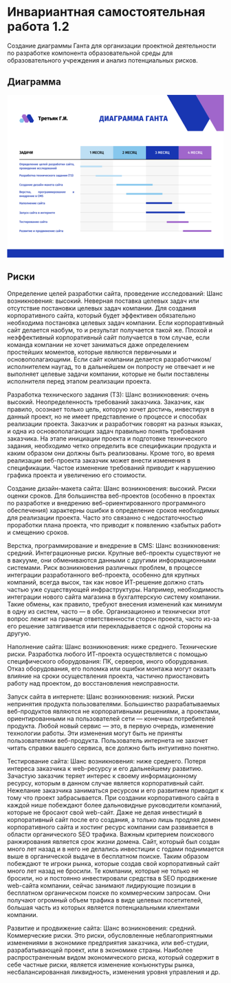 # Инвариантная самостоятельная работа 1.2

Создание диаграммы Ганта для организации проектной деятельности по разработке компонента образовательной среды для образовательного учреждения и анализ потенциальных рисков.

## Диаграмма

![](diagram.png)

## Риски

Определение целей разработки сайта, проведение исследований:
Шанс возникновения: высокий. Неверная поставка целевых задач или отсутствие постановки целевых задач компании. Для создания корпоративного сайта, который будет эффективен обязательно необходима постановка целевых задач компании. Если корпоравтивный сайт делается наобум, то и результат получается такой же. Плохой и неэффективный корпоративный сайт получается в том случае, если команда компании не хочет заниматься даже определением простейших моментов, которые являются первичными и основополагающими. Если сайт компании делается разработчиком/исполнителем наугад, то в дальнейшем он попросту не отвечает и не выполняет целевые задачи компании, которые не были поставлены исполнителя перед этапом реализации проекта.

Разработка технического задания (ТЗ):
Шанс возникновения: очень высокий. Неопределенность требований заказчика. Заказчик, как правило, осознает только цель, которую хочет достичь, инвестируя в данный проект, но не имеет представление о процессе и способах реализации проекта. Заказчик и разработчик говорят на разных языках, и одна из основополагающих задач правильно понять требования заказчика. На этапе инициации проекта и подготовке технического задания, необходимо четко определить все спецификации продукта и каким образом они должны быть реализованы. Кроме того, во время реализации веб-проекта заказчик может внести изменения в спецификации. Частое изменение требований приводит к нарушению графика проекта и увеличению его стоимости.

Создание дизайн-макета сайта:
Шанс возникновения: высокий. Риски оценки сроков. Для большинства веб-проектов (особенно в проектах по разработке и внедрению веб-ориентированного программного обеспечения) характерны ошибки в определение сроков необходимых для реализации проекта. Часто это связанно с недостаточностью проработки плана проекта, что приводит к появлению «забытых работ» и смещению сроков.

Верстка, программирование и внедрение в CMS:
Шанс возникновения: средний. Интеграционные риски. Крупные веб-проекты существуют не в вакууме, они обмениваются данными с другими информационными системами. Риск возникновения различных проблем, в процессе интеграции разработанного веб-проекта, особенно для крупных компаний, всегда высок, так как новое ИТ-решение должно стать частью уже существующей инфраструктуры. Например, необходимость интеграции нового сайта магазина в бухгалтерскую систему компании. Такие обмены, как правило, требуют внесения изменений как минимум в одну из систем, часто — в обе. Организационно и технически этот вопрос лежит на границе ответственности сторон проекта, часто из-за его решение затягивается или перекладывается с одной стороны на другую.

Наполнение сайта:
Шанс возникновения: ниже среднего. Технические риски. Разработка любого ИТ-проекта осуществляется с помощью специфического оборудования: ПК, серверов, иного оборудования. Отказ оборудования, его поломка или ошибки монтажа могут оказать влияние на сроки осуществления проекта, частично приостановить работу над проектом, до восстановления неисправности.

Запуск сайта в интернете:
Шанс возникновения: низкий. Риски непринятия продукта пользователями. Большинство разрабатываемых веб-продуктов являются не корпоративными решениями, а проектами, ориентированными на пользователей сети — конечных потребителей продукта. Любой новый сервис — это, в первую очередь, изменение технологии работы. Эти изменения могут быть не приняты пользователями веб-продукта. Пользователь интернета не захочет читать справки вашего сервиса, все должно быть интуитивно понятно.

Тестирование сайта:
Шанс возникновения: ниже среднего. Потеря интереса заказчика к web-ресурсу и его дальнейшему развитию. Зачастую заказчик теряет интерес к своему информационному ресурсу, которым в данном случае является корпоративный сайт. Нежелание заказчика заниматься ресурсом и его развитием приводит к тому что проект забрасывается.
При создании корпоративного сайта в каждой нише побеждают более дальновидные руководители компаний, которые не бросают свой web-сайт. Даже не делая инвестиций в корпоративный сайт после его создания, а только лишь продляя домен корпоративного сайта и хостинг ресурс компании сам развивается в области органического SEO трафика. Важным критерием поискового ранжирования является срок жизни домена. Сайт, который был создан много лет назад и в него не делались инвестиции с годами поднимается выше в органической выдаче в бесплатном поиске. Таким образом побеждают те игроки рынка, которые создав свой корпоративный сайт много лет назад не бросили. Те компании, которые не только не бросили, но и постоянно инвестировали средства в SEO продвижение web-сайта компании, сейчас занимают лидирующие позиции в бесплатном органическом поиске по коммерческим запросам. Они получают огромный объем трафика в виде целевых посетителей, большая часть из которых является потенциальными клиентами компании.

Развитие и продвижение сайта:
Шанс возникновения: средний. Коммерческие риски. Это риски, обусловленные неблагоприятными изменениями в экономике предприятия заказчика, или веб-студии, разрабатывающей проект, или в экономике страны. Наиболее распространенным видом экономического риска, который содержит в себе частные риски, является изменение конъюнктуры рынка, несбалансированная ликвидность, изменения уровня управления и др.
